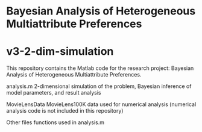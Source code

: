# Bayesian Analysis of Heterogeneous Multiattribute Preferences
# v3-2-dim-simulation
This repository contains the Matlab code for the research project: Bayesian Analysis of Heterogeneous Multiattribute Preferences.

analysis.m    2-dimensional simulation of the problem, Bayesian inference of model parameters, and result analysis

MovieLensData   MovieLens100K data used for numerical analysis (numerical analysis code is not included in this repository)

Other files   functions used in analysis.m
